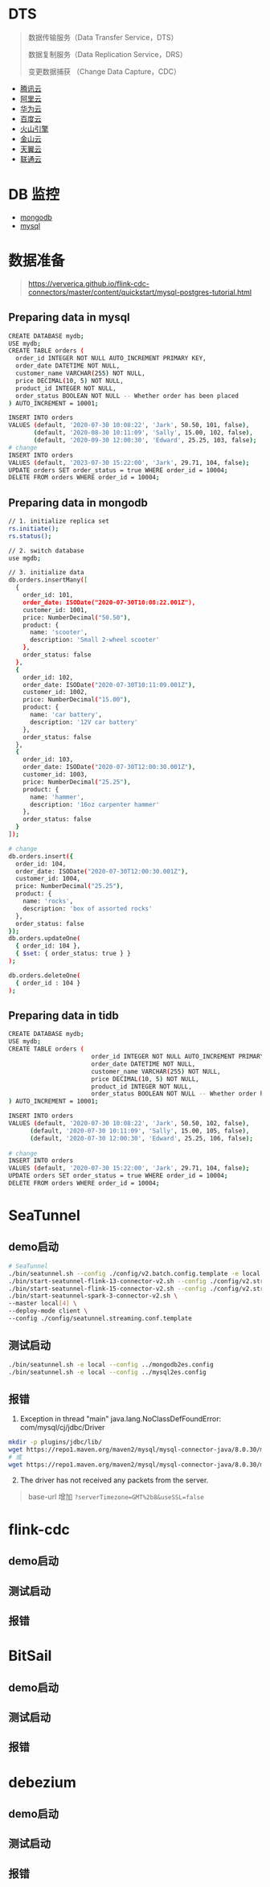 # DTS

> 数据传输服务（Data Transfer Service，DTS）
>
> 数据复制服务（Data Replication Service，DRS）
>
> 变更数据捕获 （Change Data Capture，CDC）

- [腾讯云](https://cloud.tencent.com/document/product/571)
- [阿里云](https://help.aliyun.com/zh/dts/)
- [华为云](https://www.huaweicloud.com/product/drs.html)
- [百度云](https://cloud.baidu.com/doc/DTS/index.html)
- [火山引擎](https://www.volcengine.com/product/dts)
- [金山云](https://www.ksyun.com/nv/product/DTS.html)
- [天翼云](https://www.ctyun.cn/products/dts)
- [联通云](https://www.cucloud.cn/product/dts.html)

# DB 监控

- [mongodb](http://localhost:3000/d/f9520905-2c31-4688-9b63-48f3bc917787/mongodb?orgId=1&refresh=5s)
- [mysql](http://localhost:3000/d/MQWgroiiz/mysql-overview?orgId=1&refresh=1m)

# 数据准备

> https://ververica.github.io/flink-cdc-connectors/master/content/quickstart/mysql-postgres-tutorial.html

## Preparing data in mysql

```bash
CREATE DATABASE mydb;
USE mydb;
CREATE TABLE orders (
  order_id INTEGER NOT NULL AUTO_INCREMENT PRIMARY KEY,
  order_date DATETIME NOT NULL,
  customer_name VARCHAR(255) NOT NULL,
  price DECIMAL(10, 5) NOT NULL,
  product_id INTEGER NOT NULL,
  order_status BOOLEAN NOT NULL -- Whether order has been placed
) AUTO_INCREMENT = 10001;

INSERT INTO orders
VALUES (default, '2020-07-30 10:08:22', 'Jark', 50.50, 101, false),
       (default, '2020-08-30 10:11:09', 'Sally', 15.00, 102, false),
       (default, '2020-09-30 12:00:30', 'Edward', 25.25, 103, false);
# change
INSERT INTO orders
VALUES (default, '2023-07-30 15:22:00', 'Jark', 29.71, 104, false);
UPDATE orders SET order_status = true WHERE order_id = 10004;
DELETE FROM orders WHERE order_id = 10004;
```

## Preparing data in mongodb

```bash
// 1. initialize replica set
rs.initiate();
rs.status();

// 2. switch database
use mgdb;

// 3. initialize data
db.orders.insertMany([
  {
    order_id: 101,
    order_date: ISODate("2020-07-30T10:08:22.001Z"),
    customer_id: 1001,
    price: NumberDecimal("50.50"),
    product: {
      name: 'scooter',
      description: 'Small 2-wheel scooter'
    },
    order_status: false
  },
  {
    order_id: 102, 
    order_date: ISODate("2020-07-30T10:11:09.001Z"),
    customer_id: 1002,
    price: NumberDecimal("15.00"),
    product: {
      name: 'car battery',
      description: '12V car battery'
    },
    order_status: false
  },
  {
    order_id: 103,
    order_date: ISODate("2020-07-30T12:00:30.001Z"),
    customer_id: 1003,
    price: NumberDecimal("25.25"),
    product: {
      name: 'hammer',
      description: '16oz carpenter hammer'
    },
    order_status: false
  }
]);

# change
db.orders.insert({ 
  order_id: 104, 
  order_date: ISODate("2020-07-30T12:00:30.001Z"),
  customer_id: 1004,
  price: NumberDecimal("25.25"),
  product: { 
    name: 'rocks',
    description: 'box of assorted rocks'
  },
  order_status: false
});
db.orders.updateOne(
  { order_id: 104 },
  { $set: { order_status: true } }
);

db.orders.deleteOne(
  { order_id : 104 }
);
```

## Preparing data in tidb

```bash
CREATE DATABASE mydb;
USE mydb;
CREATE TABLE orders (
                       order_id INTEGER NOT NULL AUTO_INCREMENT PRIMARY KEY,
                       order_date DATETIME NOT NULL,
                       customer_name VARCHAR(255) NOT NULL,
                       price DECIMAL(10, 5) NOT NULL,
                       product_id INTEGER NOT NULL,
                       order_status BOOLEAN NOT NULL -- Whether order has been placed
) AUTO_INCREMENT = 10001;

INSERT INTO orders
VALUES (default, '2020-07-30 10:08:22', 'Jark', 50.50, 102, false),
      (default, '2020-07-30 10:11:09', 'Sally', 15.00, 105, false),
      (default, '2020-07-30 12:00:30', 'Edward', 25.25, 106, false);
      
# change
INSERT INTO orders
VALUES (default, '2020-07-30 15:22:00', 'Jark', 29.71, 104, false);
UPDATE orders SET order_status = true WHERE order_id = 10004;
DELETE FROM orders WHERE order_id = 10004;
```

# SeaTunnel
## demo启动

```bash
# SeaTunnel
./bin/seatunnel.sh --config ./config/v2.batch.config.template -e local
./bin/start-seatunnel-flink-13-connector-v2.sh --config ./config/v2.streaming.conf.template
./bin/start-seatunnel-flink-15-connector-v2.sh --config ./config/v2.streaming.conf.template
./bin/start-seatunnel-spark-3-connector-v2.sh \
--master local[4] \
--deploy-mode client \
--config ./config/seatunnel.streaming.conf.template
```

## 测试启动

```bash
./bin/seatunnel.sh -e local --config ../mongodb2es.config
./bin/seatunnel.sh -e local --config ../mysql2es.config
```

## 报错

1. Exception in thread "main" java.lang.NoClassDefFoundError: com/mysql/cj/jdbc/Driver

```bash
mkdir -p plugins/jdbc/lib/
wget https://repo1.maven.org/maven2/mysql/mysql-connector-java/8.0.30/mysql-connector-java-8.0.30.jar -P plugins/jdbc/lib/
# 或
wget https://repo1.maven.org/maven2/mysql/mysql-connector-java/8.0.30/mysql-connector-java-8.0.30.jar -P lib/
```

2. The driver has not received any packets from the server.

> base-url 增加 `?serverTimezone=GMT%2b8&useSSL=false`


# flink-cdc
## demo启动
## 测试启动
## 报错

# BitSail
## demo启动
## 测试启动
## 报错

# debezium
## demo启动
## 测试启动
## 报错

